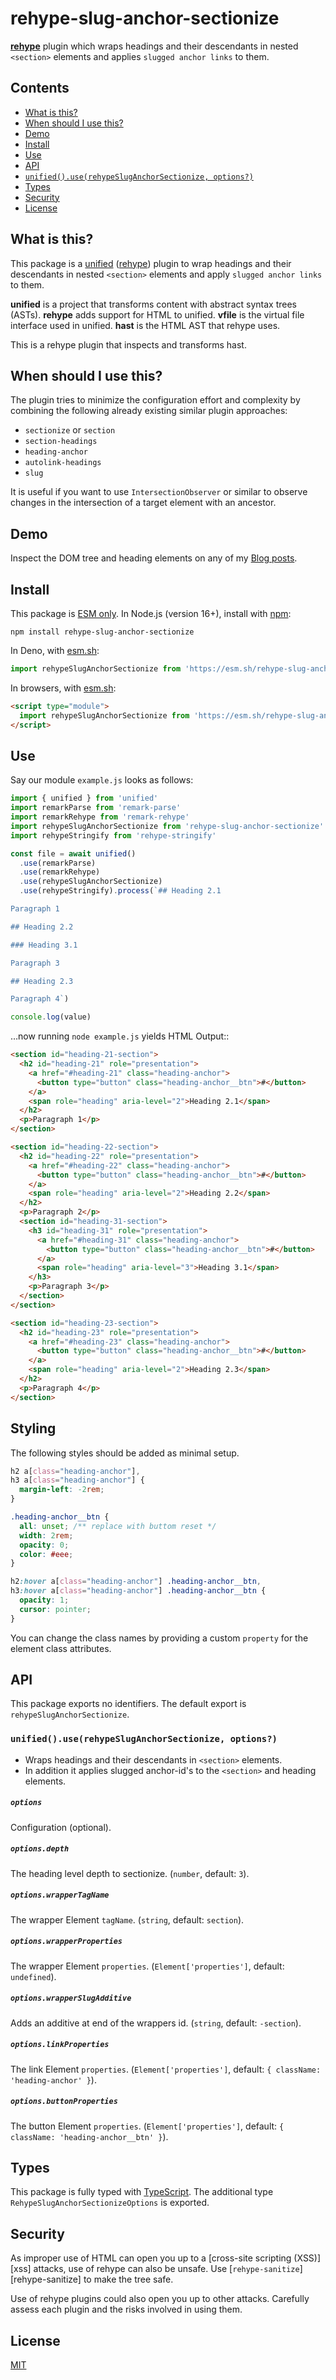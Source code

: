 # rehype-slug-anchor-sectionize

**[rehype](https://github.com/rehypejs/rehype)** plugin which wraps headings and their descendants in nested `<section>` elements and applies `slugged anchor links` to them.

## Contents

- [What is this?](#what-is-this)
- [When should I use this?](#when-should-i-use-this)
- [Demo](#demo)
- [Install](#install)
- [Use](#use)
- [API](#api)
- [`unified().use(rehypeSlugAnchorSectionize, options?)`](#unifieduserehypesluganchorsectionize-options)
- [Types](#types)
- [Security](#security)
- [License](#license)

## What is this?

This package is a [unified](https://github.com/unifiedjs/unified) ([rehype](https://github.com/rehypejs/rehype)) plugin to wrap headings and their descendants in nested `<section>` elements and apply `slugged anchor links` to them.

**unified** is a project that transforms content with abstract syntax trees
(ASTs).
**rehype** adds support for HTML to unified.
**vfile** is the virtual file interface used in unified.
**hast** is the HTML AST that rehype uses.

This is a rehype plugin that inspects and transforms hast.

## When should I use this?

The plugin tries to minimize the configuration effort and complexity by combining the following already existing similar plugin approaches:

- `sectionize` or `section`
- `section-headings`
- `heading-anchor`
- `autolink-headings`
- `slug`

It is useful if you want to use `IntersectionObserver` or similar to observe changes in the intersection of a target element with an ancestor.

## Demo

Inspect the DOM tree and heading elements on any of my [Blog posts](https://jrson.me/blog/).

## Install

This package is [ESM only](https://gist.github.com/sindresorhus/a39789f98801d908bbc7ff3ecc99d99c).
In Node.js (version 16+), install with [npm](https://docs.npmjs.com/cli/install):

```shell
npm install rehype-slug-anchor-sectionize
```

In Deno, with [esm.sh](https://esm.sh/):

```ts
import rehypeSlugAnchorSectionize from 'https://esm.sh/rehype-slug-anchor-sectionize'
```

In browsers, with [esm.sh](https://esm.sh/):

```html
<script type="module">
  import rehypeSlugAnchorSectionize from 'https://esm.sh/rehype-slug-anchor-sectionize?bundle'
</script>
```

## Use

Say our module `example.js` looks as follows:

```ts
import { unified } from 'unified'
import remarkParse from 'remark-parse'
import remarkRehype from 'remark-rehype'
import rehypeSlugAnchorSectionize from 'rehype-slug-anchor-sectionize'
import rehypeStringify from 'rehype-stringify'

const file = await unified()
  .use(remarkParse)
  .use(remarkRehype)
  .use(rehypeSlugAnchorSectionize)
  .use(rehypeStringify).process(`## Heading 2.1

Paragraph 1

## Heading 2.2

### Heading 3.1

Paragraph 3

## Heading 2.3

Paragraph 4`)

console.log(value)
```

…now running `node example.js` yields HTML Output::

```html
<section id="heading-21-section">
  <h2 id="heading-21" role="presentation">
    <a href="#heading-21" class="heading-anchor">
      <button type="button" class="heading-anchor__btn">#</button>
    </a>
    <span role="heading" aria-level="2">Heading 2.1</span>
  </h2>
  <p>Paragraph 1</p>
</section>

<section id="heading-22-section">
  <h2 id="heading-22" role="presentation">
    <a href="#heading-22" class="heading-anchor">
      <button type="button" class="heading-anchor__btn">#</button>
    </a>
    <span role="heading" aria-level="2">Heading 2.2</span>
  </h2>
  <p>Paragraph 2</p>
  <section id="heading-31-section">
    <h3 id="heading-31" role="presentation">
      <a href="#heading-31" class="heading-anchor">
        <button type="button" class="heading-anchor__btn">#</button>
      </a>
      <span role="heading" aria-level="3">Heading 3.1</span>
    </h3>
    <p>Paragraph 3</p>
  </section>
</section>

<section id="heading-23-section">
  <h2 id="heading-23" role="presentation">
    <a href="#heading-23" class="heading-anchor">
      <button type="button" class="heading-anchor__btn">#</button>
    </a>
    <span role="heading" aria-level="2">Heading 2.3</span>
  </h2>
  <p>Paragraph 4</p>
</section>
```

## Styling

The following styles should be added as minimal setup.

```css
h2 a[class="heading-anchor"],
h3 a[class="heading-anchor"] {
  margin-left: -2rem;
}

.heading-anchor__btn {
  all: unset; /** replace with buttom reset */
  width: 2rem;
  opacity: 0;
  color: #eee;
}

h2:hover a[class="heading-anchor"] .heading-anchor__btn,
h3:hover a[class="heading-anchor"] .heading-anchor__btn {
  opacity: 1;
  cursor: pointer;
}
```

You can change the class names by providing a custom `property` for the element class attributes.

## API

This package exports no identifiers.
The default export is `rehypeSlugAnchorSectionize`.

### `unified().use(rehypeSlugAnchorSectionize, options?)`

- Wraps headings and their descendants in `<section>` elements.
- In addition it applies slugged anchor-id's to the `<section>` and heading elements.

##### `options`

Configuration (optional).

##### `options.depth`

The heading level depth to sectionize. (`number`, default: `3`).

##### `options.wrapperTagName`

The wrapper Element `tagName`. (`string`, default: `section`).

##### `options.wrapperProperties`

The wrapper Element `properties`. (`Element['properties']`, default: `undefined`).

##### `options.wrapperSlugAdditive`

Adds an additive at end of the wrappers id. (`string`, default: `-section`).

##### `options.linkProperties`

The link Element `properties`. (`Element['properties']`, default: `{ className: 'heading-anchor' }`).

##### `options.buttonProperties`

The button Element `properties`. (`Element['properties']`, default: `{ className: 'heading-anchor__btn' }`).

## Types

This package is fully typed with [TypeScript](https://www.typescriptlang.org/).
The additional type `RehypeSlugAnchorSectionizeOptions` is exported.

## Security

As improper use of HTML can open you up to a [cross-site scripting (XSS)][xss]
attacks, use of rehype can also be unsafe.
Use [`rehype-sanitize`][rehype-sanitize] to make the tree safe.

Use of rehype plugins could also open you up to other attacks.
Carefully assess each plugin and the risks involved in using them.

## License

[MIT](./LICENSE.md)
